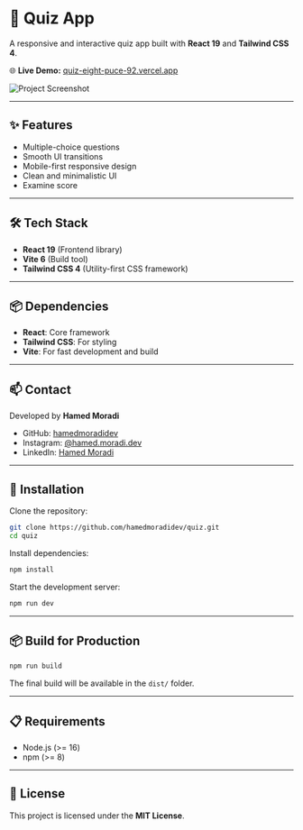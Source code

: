 # 📝 Quiz App

A responsive and interactive quiz app built with **React 19** and **Tailwind CSS 4**.

🌐 **Live Demo:** [quiz-eight-puce-92.vercel.app](https://quiz-eight-puce-92.vercel.app/)

![Project Screenshot](https://github.com/user-attachments/assets/1a66d022-9036-416c-9640-6bdc04a6d345)

---

## ✨ Features
- Multiple-choice questions
- Smooth UI transitions
- Mobile-first responsive design
- Clean and minimalistic UI
- Examine score

---

## 🛠️ Tech Stack
- **React 19** (Frontend library)
- **Vite 6** (Build tool)
- **Tailwind CSS 4** (Utility-first CSS framework)

---

## 📦 Dependencies
- **React**: Core framework
- **Tailwind CSS**: For styling
- **Vite**: For fast development and build

---

## 📫 Contact  
Developed by **Hamed Moradi**  
- GitHub: [hamedmoradidev](https://github.com/hamedmoradidev)  
- Instagram: [@hamed.moradi.dev](https://www.instagram.com/hamedmoradidev)  
- LinkedIn: [Hamed Moradi](https://www.linkedin.com/in/hamedmoradidev)

---

## 🚀 Installation

Clone the repository:

```bash
git clone https://github.com/hamedmoradidev/quiz.git
cd quiz
```

Install dependencies:

```bash
npm install
```

Start the development server:

```bash
npm run dev
```

---

## 📦 Build for Production

```bash
npm run build
```
The final build will be available in the `dist/` folder.

---

## 📋 Requirements
- Node.js (>= 16)
- npm (>= 8)

---

## 📝 License
This project is licensed under the **MIT License**.
